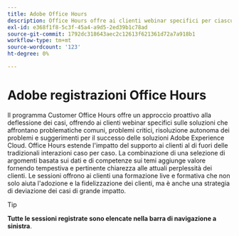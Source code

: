 ```yaml
---
title: Adobe Office Hours
description: Office Hours offre ai clienti webinar specifici per ciascuna soluzione e offre un approccio proattivo alla deformazione dei casi.
exl-id: e368f1f8-5c3f-45a4-a9d5-2ed39b1c78ad
source-git-commit: 1792dc318643aec2c12613f621361d72a7a918b1
workflow-type: tm+mt
source-wordcount: '123'
ht-degree: 0%

---
```


# Adobe registrazioni Office Hours

Il programma Customer Office Hours offre un approccio proattivo alla deflessione dei casi, offrendo ai clienti webinar specifici sulle soluzioni che affrontano problematiche comuni, problemi critici, risoluzione autonoma dei problemi e suggerimenti per il successo delle soluzioni Adobe Experience Cloud. Office Hours estende l&#39;impatto del supporto ai clienti al di fuori delle tradizionali interazioni caso per caso. La combinazione di una selezione di argomenti basata sui dati e di competenze sui temi aggiunge valore fornendo tempestiva e pertinente chiarezza alle attuali perplessità dei clienti. Le sessioni offrono ai clienti una formazione live e formativa che non solo aiuta l&#39;adozione e la fidelizzazione dei clienti, ma è anche una strategia di deviazione dei casi di grande impatto.

>[!TIP]
>
>**Tutte le sessioni registrate sono elencate nella barra di navigazione a sinistra**.

<!--

## Featured

<table>
  <tr>
   <td>
      <a href="2022/cross-channel.md">
      <img alt="Level up Your Cross-channel Marketing with Adobe [!DNL Campaign Classic]" src="assets/cross-channel.png"/>
      </a>
      <div>
         <a href="./2022/cross-channel.md"><strong>Level up Your Cross-channel Marketing with Adobe [!DNL Campaign Classic]</strong></a>
         <br/>
      </div>
   </td>
   <td>
      <a href="2022/integrations.md">
      <img alt="Adobe [!DNL Campaign] integrations with a marketing ecosystem" src="assets/integrations.png"/>
      </a>
      <div>
         <a href="./2022/integrations.md"><strong>Adobe [!DNL Campaign] integrations with a marketing ecosystem</strong></a>
         <br/>
      </div>
   </td>
   <td>
      <a href="2022/tips.md">
      <img alt="Time saving tips from a pro" src="./assets/tips.png"/>
      </a>
      <div>
         <a href="2022/tips.md"><strong>Time saving tips from a pro</strong></a>
         <br/>
      </div>
   </td>
</table>

-->
